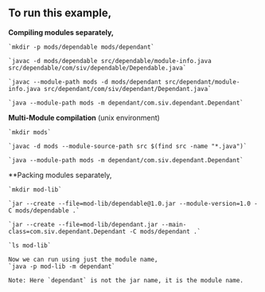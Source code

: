 ## To run this example,

**Compiling modules separately,**

  	`mkdir -p mods/dependable mods/dependant`

  	`javac -d mods/dependable src/dependable/module-info.java src/dependable/com/siv/dependable/Dependable.java`

  	`javac --module-path mods -d mods/dependant src/dependant/module-info.java src/dependant/com/siv/dependant/Dependant.java`

  	`java --module-path mods -m dependant/com.siv.dependant.Dependant`


**Multi-Module compilation** (unix environment)

  	`mkdir mods`

  	`javac -d mods --module-source-path src $(find src -name "*.java")`

  	`java --module-path mods -m dependant/com.siv.dependant.Dependant`

**Packing modules separately,
  
	`mkdir mod-lib`
  
	`jar --create --file=mod-lib/dependable@1.0.jar --module-version=1.0 -C mods/dependable .`
  
	`jar --create --file=mod-lib/dependant.jar --main-class=com.siv.dependant.Dependant -C mods/dependant .`
	
	`ls mod-lib`
	
	Now we can run using just the module name,
	`java -p mod-lib -m dependant`
	
	Note: Here `dependant` is not the jar name, it is the module name.